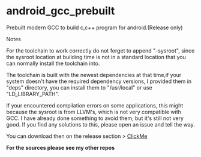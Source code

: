 # android_gcc_prebuilt
Prebuilt modern GCC to build c,c++ program for android.(Release only)

Notes

For the toolchain to work correctly do not forget to append "-sysroot", since the sysroot location at building time is not in a standard location that you can normally install the toolchain into.

The toolchain is built with the newest dependencies at that time,if your system doesn't have the required dependency versions, I provided them in "deps" directory, you can install them to "/usr/local" or use "LD_LIBRARY_PATH".

If your encountered compilation errors on some applications, this might because the sysroot is from LLVM's, which is not very compatible with GCC. I have already done something to avoid them, but it's still not very good. If you find any solutions to this, please open an issue and tell the way.

You can download then on the release section > [ClickMe](https://github.com/eebssk1/android_gcc_prebuilt/releases)

**For the sources please see my other repos**

